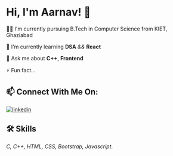 
# Hi, I'm Aarnav! 👋


👩‍💻 I'm currently pursuing B.Tech in Computer Science from KIET, Ghaziabad

🧠 I'm currently learning **DSA** *&&* **React**

💬 Ask me about **C++**, **Frontend**

⚡️ Fun fact...


## 📫 Connect With Me On: 
[![linkedin](https://img.shields.io/badge/linkedin-0A66C2?style=for-the-badge&logo=linkedin&logoColor=white)](https://www.linkedin.com/in/aarnav-jaiswal-2k5/)



## 🛠 Skills
*C, C++, HTML, CSS, Bootstrap, Javascript*.
